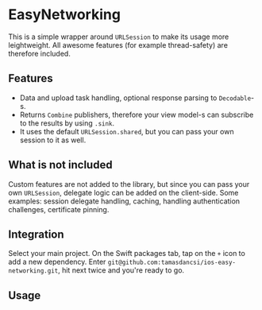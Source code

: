 # EasyNetworking

This is a simple wrapper around `URLSession` to make its usage more leightweight. All awesome features (for example thread-safety) are therefore included.

## Features

* Data and upload task handling, optional response parsing to `Decodable`-s.
* Returns `Combine` publishers, therefore your view model-s can subscribe to the results by using  `.sink`.
* It uses the default `URLSession.shared`, but you can pass your own session to it as well.

## What is not included

Custom features are not added to the library, but since you can pass your own `URLSession`,  delegate logic can be added on the client-side. Some examples: session delegate handling, caching, handling authentication challenges, certificate pinning.

## Integration

Select your main project. On the Swift packages tab, tap on the `+` icon to add a new dependency. Enter `git@github.com:tamasdancsi/ios-easy-networking.git`, hit next twice and you're ready to go.

## Usage
